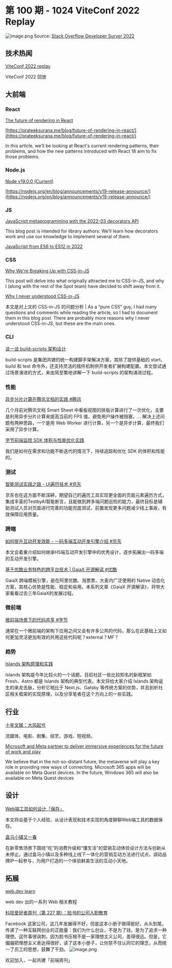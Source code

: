# 第 100 期 - 1024 ViteConf 2022 Replay
![image.png](https://cdn.nlark.com/yuque/0/2022/png/85771/1666542064145-2bf69efa-0cdd-4fef-a381-320cb3b11ee3.png#clientId=uad39d785-5bb9-4&crop=0&crop=0&crop=1&crop=1&errorMessage=unknown%20error&from=paste&height=573&id=ub8e359c2&margin=%5Bobject%20Object%5D&name=image.png&originHeight=1694&originWidth=1242&originalType=binary&ratio=1&rotation=0&showTitle=false&size=452455&status=error&style=none&taskId=u9305e6b8-f6c5-46b4-b65e-49450db5b1f&title=&width=420)
Source: [Stack Overflow Developer Surver 2022](https://survey.stackoverflow.co/2022/#section-most-popular-technologies-web-frameworks-and-technologies)
## 技术热闻
[ViteConf 2022 replay](https://viteconf.org/2022/replay)

ViteConf 2022 回放

## 大前端
### React
[The future of rendering in React](https://mp.weixin.qq.com/s/8j1-ZT_dfzHf9NA4KNuaNQ)


[https://prateeksurana.me/blog/future-of-rendering-in-react/](https://prateeksurana.me/blog/future-of-rendering-in-react/)

In this article, we’ll be looking at React's current rendering patterns, their problems, and how the new patterns introduced with React 18 aim to fix those problems.

### Node.js
[Node v19.0.0 (Current)](https://nodejs.org/en/blog/release/v19.0.0/)


[https://nodejs.org/en/blog/announcements/v19-release-announce/](https://nodejs.org/en/blog/announcements/v19-release-announce/)


### JS
[JavaScript metaprogramming with the 2022-03 decorators API](https://2ality.com/2022/10/javascript-decorators.html)

This blog post is intended for library authors: We’ll learn how decorators work and use our knowledge to implement several of them.

[JavaScript from ES6 to ES12 in 2022](https://medium.com/@bluetch/javascript-es6-es7-es8-es9-es10-es11-and-es12-519d8be7d48c)


### CSS
[Why We're Breaking Up with CSS-in-JS](https://dev.to/srmagura/why-were-breaking-up-wiht-css-in-js-4g9b)

This post will delve into what originally attracted me to CSS-in-JS, and why I (along with the rest of the Spot team) have decided to shift away from it.

[Why I never understood CSS-in-JS](https://www.silvestar.codes/articles/why-i-never-understood-css-in-js/)

本文是对上文的 CSS-in-JS 的问题分析 | As a “pure CSS” guy, I had many questions and comments while reading the article, so I had to document them in this blog post. There are probably more reasons why I never understood CSS-in-JS, but these are the main ones.

### CLI
[谈一谈 build-scripts 架构设计](https://mp.weixin.qq.com/s/M_Zwt85tSsIuYdypS_oV9g)

build-scripts 是集团共建的统一构建脚手架解决方案，其除了提供基础的 start、build 和 test 命令外，还支持灵活的插件机制供开发者扩展构建配置。本文尝试通过场景演进的方式，来由简至繁地讲解一下 build-scripts 的架构演进过程。

### 性能
[异步分片计算在腾讯文档的实践 #腾讯](https://mp.weixin.qq.com/s/d5M_-8XqFGYnpif7GQNmLA)

几个月前对腾讯文档 Smart Sheet 中看板视图的排版计算进行了一次优化，主要是利用异步分片计算来提高当前的 FPS 值，避免用户操作被阻塞。... 解决上述问题有两种思路，一个是用 Web Worker 进行计算，另一个是异步计算，最终我们采用了异步计算。

[字节前端监控 SDK 体积与性能优化实践](https://mp.weixin.qq.com/s/FZUTFvOutS5NvURjj9jOFA)

我们是如何在需求和功能不断迭代的情况下，持续追踪和优化 SDK 的体积和性能的。

### 测试
[智能测试实践之路 - UI遍历技术 #京东](https://mp.weixin.qq.com/s/wetQa8iiOnKySehtFpbPtQ)

京东也在这方面不断深耕，期望自己的遍历工具实现更全面的页面元素遍历方式，集成丰富的TestbyAI智能断言，且能做到跨多端问题巡检的能力，最终目标是辅助测试人员对页面进行完善的功能兜底测试，前置发现更多问题减少线上事故，有效保障应用质量。

### 跨端
[如何提升互动开发效能 - 一码多端互动开发引擎介绍 #京东](https://mp.weixin.qq.com/s/rLK5IK7wNpujj_iJlH2PwQ)

本文会着重介绍如何继承H5端互动开发引擎中的优秀设计，逐步拓展出一码多端的互动开发引擎。

[基于优酷业务特色的跨平台技术 | GaiaX 开源解读 #优酷](https://mp.weixin.qq.com/s/2LW4qS2Sk4SV23pAE2xhuw)

GaiaX 跨端模板引擎，是在阿里优酷、淘票票、大麦内广泛使用的 Native 动态化方案，其核心优势是性能、稳定和易用。本系列文章《GaiaX 开源解读》，将带大家看看过去三年GaiaX的发展过程。

### 微前端
[微前端场景下的代码共享 #字节](https://mp.weixin.qq.com/s/XE0kJ38P_jIHr8lhlvQWmA)

通常在一个微前端的架构下应用之间又会有许多公共的代码，那么在此基础上又如何更加灵活更加有效的共用这些代码呢？external？MF？

### 趋势
[Islands 架构原理和实践](https://mp.weixin.qq.com/s/MfztwYyEH30F9IL0keAM5w)

Islands 架构是今年比较火的一个话题，目前社区一些比较知名的新框架如 Fresh、Astro 都是 Islands 架构的典型代表。本文将给大家介绍 Islands 架构诞生的来龙去脉，分析它相比于 Next.js、Gatsby 等传统方案的优势，并且剖析社区相关框架的实现原理，以及分享笔者在这个方向上的一些实践。

## 行业
[十年文娱：大风起兮](https://mp.weixin.qq.com/s/ogGjxio_djfWMCt10o-nUg)

流媒体、电影、剧集、综艺、游戏、短视频。

[Microsoft and Meta partner to deliver immersive experiences for the future of work and play](https://blogs.microsoft.com/blog/2022/10/11/microsoft-and-meta-partner-to-deliver-immersive-experiences-for-the-future-of-work-and-play/)

We believe that in the not-so-distant future, the metaverse will play a key role in providing new ways of connecting. Microsoft 365 apps will be available on Meta Quest devices. In the future, Windows 365 will also be available on Meta Quest devices

## 设计
[Web端工具如何设计「保存」](https://mp.weixin.qq.com/s/H8WUSmrQgr72oZIBIm0KMA)

本文将会基于个人经验，从设计表现和技术实现的角度聊聊Web端工具的数据保存。

[盒马小镇又一春](https://mp.weixin.qq.com/s/3oUlFazDpeKIOpxGXLhPdQ)

在新零售场景下围绕“吃”的消费升级和“懂生活”的营销互动体验设计方法与创新从未停止。通过盒马小镇以及多种线上线下一体化的营销互动方法进行试点，调动品牌IP一起参与，为用户打造的一个体验鲜美生活的互动小天地。

## 拓展
[web.dev learn](https://web.dev/learn/)

web dev 出的一系列 Web 相关教程

[科技爱好者周刊（第 227 期）：脸书的公司入职教育](http://www.ruanyifeng.com/blog/2022/10/weekly-issue-227.html)

Facebook 这家公司，这几年发展得不好，但是这本小册子做得挺好。从头到尾，传递了一种互联网创业的正能量：我们为什么创业，不是为了钱，是为了追求一种理想。这件事很讽刺，因为脸书压根不是一家理想主义公司，差得很远。但是，它偏偏把理想主义表达得很好，读了这本小册子，让你禁不住认同它的理念，从而统一了员工的思想，鼓舞了干劲。
![image.png](https://cdn.nlark.com/yuque/0/2020/png/85771/1605930034828-7fc81343-651f-4a15-8465-eebe5a23cf61.png#crop=0&crop=0&crop=1&crop=1&height=31&id=C5Hpa&margin=%5Bobject%20Object%5D&name=image.png&originHeight=90&originWidth=2186&originalType=binary&ratio=1&rotation=0&showTitle=false&size=14325&status=done&style=none&title=&width=746)


欢迎加入，一起共建「前端周刊」

